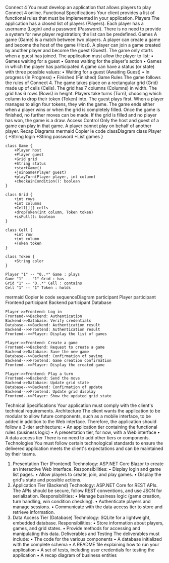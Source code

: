 Connect 4
You must develop an application that allows players to play Connect 4 online.
Functional Specifications
Your client provides a list of functional rules that must be implemented in your application.
Players
The application has a closed list of players (Players).
Each player has a username (Login) and a password (Password).
There is no need to provide a system for new player registration; the list can be predefined.
Games
A game (Game) is a match between two players.
A player can create a game and become the host of the game (Host).
A player can join a game created by another player and become the guest (Guest).
The game only starts when a guest has joined.
The application must allow the player to list:
• Games waiting for a guest
• Games waiting for the player's action
• Games in which the player has participated
A game can have a status (or state) with three possible values:
• Waiting for a guest (Awaiting Guest)
• In progress (In Progress)
• Finished (Finished)
Game Rules
The game follows the rules of Connect 4.
The game takes place on a rectangular grid (Grid) made up of cells (Cells).
The grid has 7 columns (Columns) in width.
The grid has 6 rows (Rows) in height.
Players take turns (Turn), choosing which column to drop their token (Token) into.
The guest plays first.
When a player manages to align four tokens, they win the game.
The game ends either when a player wins or when the grid is completely filled.
Once the game is finished, no further moves can be made.
If the grid is filled and no player has won, the game is a draw.
Access Control
Only the host and guest of a game can play in that game.
A player cannot play on behalf of another player.
Recap Diagrams
mermaid
Copier le code
classDiagram
class Player {
+String login
+String password
+List<Game> games
}

    class Game {
        +Player host
        +Player guest
        +Grid grid
        +String status
        +startGame()
        +joinGame(Player guest)
        +playTurn(Player player, int column)
        +checkWinCondition(): boolean
    }

    class Grid {
        +int rows
        +int columns
        +Cell[][] cells
        +dropToken(int column, Token token)
        +isFull(): boolean
    }

    class Cell {
        +int row
        +int column
        +Token token
    }

    class Token {
        +String color
    }

    Player "1" -- "0..*" Game : plays
    Game "1" -- "1" Grid : has
    Grid "1" -- "0..*" Cell : contains
    Cell "1" -- "1" Token : holds

mermaid
Copier le code
sequenceDiagram
participant Player
participant Frontend
participant Backend
participant Database

    Player->>Frontend: Log in
    Frontend->>Backend: Authentication
    Backend->>Database: Verify credentials
    Database-->>Backend: Authentication result
    Backend-->>Frontend: Authentication result
    Frontend-->>Player: Display the list of games

    Player->>Frontend: Create a game
    Frontend->>Backend: Request to create a game
    Backend->>Database: Save the new game
    Database-->>Backend: Confirmation of saving
    Backend-->>Frontend: Game creation confirmation
    Frontend-->>Player: Display the created game

    Player->>Frontend: Play a turn
    Frontend->>Backend: Send the move
    Backend->>Database: Update grid state
    Database-->>Backend: Confirmation of update
    Backend-->>Frontend: Update grid display
    Frontend-->>Player: Show the updated grid state

Technical Specifications
Your application must comply with the client's technical requirements.
Architecture
The client wants the application to be modular to allow future components, such as a mobile interface, to be added in addition to the Web interface.
Therefore, the application should follow a 3-tier architecture:
• An application tier containing the functional rules (business logic)
• A presentation tier, for now, with a Web interface
• A data access tier
There is no need to add other tiers or components.
Technologies
You must follow certain technological standards to ensure the delivered application meets the client's expectations and can be maintained by their teams.

1. Presentation Tier (Frontend)
   Technology: ASP.NET Core Blazor to create an interactive Web interface.
   Responsibilities:
   • Display login and game list pages.
   • Allow players to create, join, and play games.
   • Display the grid's state and possible actions.
2. Application Tier (Backend)
   Technology: ASP.NET Core for REST APIs.
   The APIs should be secure, follow REST conventions, and use JSON for serialization.
   Responsibilities:
   • Manage business logic (game creation, turn handling, win condition checking).
   • Authenticate players and manage sessions.
   • Communicate with the data access tier to store and retrieve information.
3. Data Access Tier (Database)
   Technology: SQLite for a lightweight, embedded database.
   Responsibilities:
   • Store information about players, games, and grid states.
   • Provide methods for accessing and manipulating this data.
   Deliverables and Testing
   The deliverables must include:
   • The code for the various components
   • A database initialized with the complete schema
   • A README file explaining how to run your application
   • A set of tests, including user credentials for testing the application
   • A recap diagram of business entities
